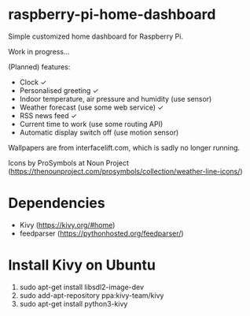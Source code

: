 # raspberry-pi-home-dashboard
Simple customized home dashboard for Raspberry Pi.

Work in progress...

(Planned) features:
* Clock ✓
* Personalised greeting ✓
* Indoor temperature, air pressure and humidity (use sensor)
* Weather forecast (use some web service) ✓
* RSS news feed ✓
* Current time to work (use some routing API)
* Automatic display switch off (use motion sensor)

Wallpapers are from interfacelift.com, which is sadly no longer running.

Icons by ProSymbols at Noun Project (https://thenounproject.com/prosymbols/collection/weather-line-icons/)

# Dependencies
* Kivy (https://kivy.org/#home)
* feedparser (https://pythonhosted.org/feedparser/)

# Install Kivy on Ubuntu
1. sudo apt-get install libsdl2-image-dev
2. sudo add-apt-repository ppa:kivy-team/kivy
3. sudo apt-get install python3-kivy
